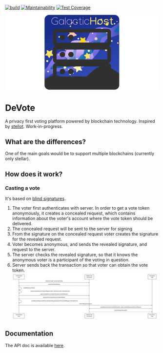 [![build](https://github.com/oliverdozsa/devote/actions/workflows/scala.yml/badge.svg)](https://github.com/oliverdozsa/devote/actions/workflows/scala.yml) [![Maintainability](https://api.codeclimate.com/v1/badges/54de0e64c81d0ca543a4/maintainability)](https://codeclimate.com/github/oliverdozsa/devote/maintainability) [![Test Coverage](https://api.codeclimate.com/v1/badges/54de0e64c81d0ca543a4/test_coverage)](https://codeclimate.com/github/oliverdozsa/devote/test_coverage)

<img src="docs/logo.png" alt="drawing"/>

# DeVote
A privacy first voting platform powered by blockchain technology. Inspired by [stellot](https://github.com/stanbar/stellot). 
Work-in-progress.
## What are the differences?
One of the main goals would be to support multiple blockchains (currently only stellar).
## How does it work?
### Casting a vote
It's based on [blind signatures](https://en.wikipedia.org/wiki/Blind_signature#Blind_RSA_signatures).
1. The voter first authenticates with server. In order to get a vote token anonymously, it creates a concealed request, which contains information
about the voter's account where the vote token should be delivered. 
2. The concealed request will be sent to the server for signing
3. From the signature on the concealed request voter creates the signature for the revealed request.
4. Voter becomes anonymous, and sends the revealed signature, and request to the server.
5. The server checks the revealed signature, so that it knows the anonymous voter is a participant of the voting in question.
6. Server sends back the transaction so that voter can obtain the vote token.
![cast vote](./docs/cast-vote-seq.svg)
## Documentation
The API doc is available [here](https://oliverdozsa.github.io/devote-server).
